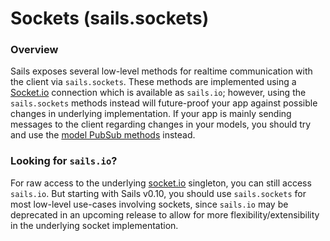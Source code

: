 # Sockets (sails.sockets)

### Overview

Sails exposes several low-level methods for realtime communication with the client via `sails.sockets`.  These methods are implemented using a [Socket.io](http://socket.io) connection which is available as `sails.io`; however, using the `sails.sockets` methods instead will future-proof your app against possible changes in underlying implementation.  If your app is mainly sending messages to the client regarding changes in your models, you should try and use the [model PubSub methods](https://github.com/balderdashy/sails-docs/blob/0.10/reference/ModelMethods.md#publishcreate-datasocket-) instead.

### Looking for `sails.io`?

For raw access to the underlying [socket.io](http://socket.io/) singleton, you can still access `sails.io`.  But starting with Sails v0.10, you should use `sails.sockets` for most low-level use-cases involving sockets, since `sails.io` may be deprecated in an upcoming release to allow for more flexibility/extensibility in the underlying socket implementation.



<docmeta name="displayName" value="sails.sockets">
<docmeta name="stabilityIndex" value="3">
